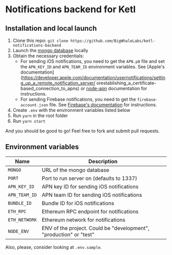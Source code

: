 # Notifications backend for Ketl

## Installation and local launch

1. Clone this repo: `git clone https://github.com/BigWhaleLabs/ketl-notifications-backend`
2. Launch the [mongo database](https://www.mongodb.com/) locally
3. Obtain the necessary credentials:
   - For sending iOS notifications, you need to get the `APN.p8` file and set the `APN_KEY_ID` and `APN_TEAM_ID` environment variables. See [Apple's documentation](https://developer.apple.com/documentation/usernotifications/setting_up_a_remote_notification_server/ orestablishing_a_certificate-based_connection_to_apns) or [node-apn](https://github.com/node-apn/node-apn/blob/master/doc/provider.markdown) documentation for instructions.
   - For sending Firebase notifications, you need to get the `firebase-account.json` file. See [Firebase's documentation](https://firebase.google.com/docs/admin/setup#initialize_the_sdk) for instructions.
4. Create `.env` with the environment variables listed below
5. Run `yarn` in the root folder
6. Run `yarn start`

And you should be good to go! Feel free to fork and submit pull requests.

## Environment variables

| Name          | Description                                                        |
| ------------- | ------------------------------------------------------------------ |
| `MONGO`       | URL of the mongo database                                          |
| `PORT`        | Port to run server on (defaults to 1337)                           |
| `APN_KEY_ID`  | APN key ID for sending iOS notifications                           |
| `APN_TEAM_ID` | APN team ID for sending iOS notifications                          |
| `BUNDLE_ID`   | Bundle ID for iOS notifications                                    |
| `ETH_RPC`     | Ethereum RPC endpoint for notifications                            |
| `ETH_NETWORK` | Ethereum network for notifications                                 |
| `NODE_ENV`    | ENV of the project. Could be "development", "production" or "test" |

Also, please, consider looking at `.env.sample`.
